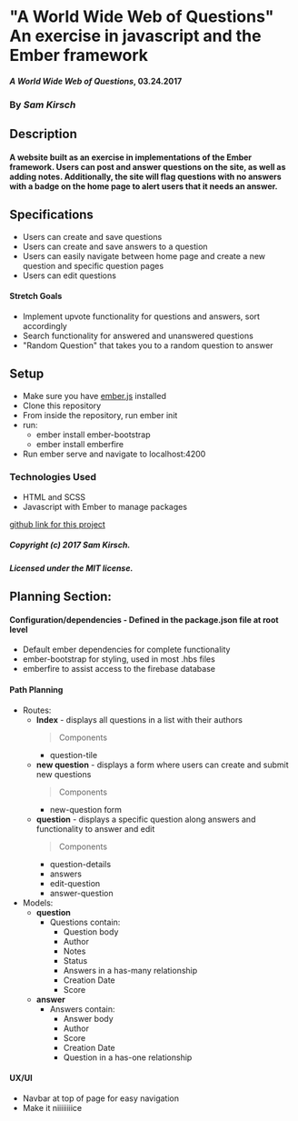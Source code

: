 # "A World Wide Web of Questions" An exercise in javascript and the Ember framework

#### _A World Wide Web of Questions_, 03.24.2017

### By _Sam Kirsch_

## Description

#### A website built as an exercise in implementations of the Ember framework. Users can post and answer questions on the site, as well as adding notes. Additionally, the site will flag questions with no answers with a badge on the home page to alert users that it needs an answer.

## Specifications

* Users can create and save questions
* Users can create and save answers to a question
* Users can easily navigate between home page and create a new question and specific question pages
* Users can edit questions

#### Stretch Goals

* Implement upvote functionality for questions and answers, sort accordingly
* Search functionality for answered and unanswered questions
* "Random Question" that takes you to a random question to answer

## Setup

* Make sure you have [ember.js](http://emberjs.com/) installed
* Clone this repository
* From inside the repository, run ember init
* run:
  * ember install ember-bootstrap
  * ember install emberfire
* Run ember serve and navigate to localhost:4200

### Technologies Used

* HTML and SCSS
* Javascript with Ember to manage packages

[github link for this project](https://github.com/denalisk/question-board)

##### Copyright (c) 2017 Sam Kirsch.

##### Licensed under the MIT license.


## Planning Section:
#### Configuration/dependencies - Defined in the package.json file at root level
  * Default ember dependencies for complete functionality
  * ember-bootstrap for styling, used in most .hbs files
  * emberfire to assist access to the firebase database

#### Path Planning
  * Routes:
    * **Index** - displays all questions in a list with their authors
      >Components
      * question-tile
    * **new question** - displays a form where users can create and submit new questions
      >Components
      * new-question form
    * **question** - displays a specific question along answers and functionality to answer and edit
      >Components
      * question-details
      * answers
      * edit-question
      * answer-question
  * Models:
    * **question**
      * Questions contain:
        * Question body
        * Author
        * Notes
        * Status
        * Answers in a has-many relationship
        * Creation Date
        * Score
    * **answer**
      * Answers contain:
        * Answer body
        * Author
        * Score
        * Creation Date
        * Question in a has-one relationship


#### UX/UI
  * Navbar at top of page for easy navigation
  * Make it niiiiiiiice
